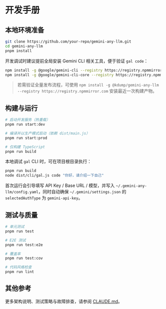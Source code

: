 # 开发手册

## 本地环境准备

```bash
git clone https://github.com/your-repo/gemini-any-llm.git
cd gemini-any-llm
pnpm install
```

开发调试时建议提前全局安装 Gemini CLI 相关工具，便于验证 `gal code`：

```bash
npm install -g @google/gemini-cli --registry https://registry.npmmirror.com
npm install -g @google/gemini-cli-core --registry https://registry.npmmirror.com
```

> 若需验证全量发布流程，可使用 `npm install -g @kdump/gemini-any-llm --registry https://registry.npmmirror.com` 安装最近一次构建产物。

## 构建与运行

```bash
# 启动开发服务（热重载）
pnpm run start:dev

# 编译并以生产模式启动（依赖 dist/main.js）
pnpm run start:prod

# 仅构建 TypeScript
pnpm run build
```

本地调试 `gal` CLI 时，可在项目根目录执行：

```bash
pnpm run build
node dist/cli/gal.js code "你好，请介绍一下自己"
```

首次运行会引导填写 API Key / Base URL / 模型，并写入 `~/.gemini-any-llm/config.yaml`，同时自动确保 `~/.gemini/settings.json` 的 `selectedAuthType` 为 `gemini-api-key`。

## 测试与质量

```bash
# 单元测试
pnpm run test

# E2E 测试
pnpm run test:e2e

# 覆盖率
pnpm run test:cov

# 代码风格检查
pnpm run lint
```

## 其他参考

更多架构说明、测试策略与故障排查，请参阅 [CLAUDE.md](./CLAUDE.md)。
